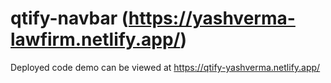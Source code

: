 # qtify-navbar (https://yashverma-lawfirm.netlify.app/)

Deployed code demo can be viewed at https://qtify-yashverma.netlify.app/
